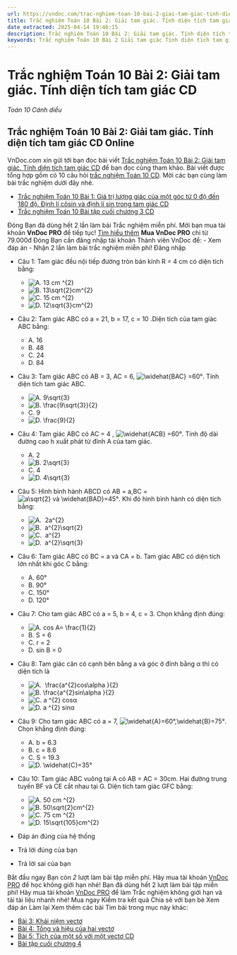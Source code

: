 ```yaml
---
url: https://vndoc.com/trac-nghiem-toan-10-bai-2-giai-tam-giac-tinh-dien-tich-tam-giac-cd-290959
title: Trắc nghiệm Toán 10 Bài 2: Giải tam giác. Tính diện tích tam giác CD - Toán 10 Cánh diều - VnDoc.com
date_extracted: 2025-04-14 19:46:15
description: Trắc nghiệm Toán 10 Bài 2: Giải tam giác. Tính diện tích tam giác CD được VnDoc.com sưu tầm và xin gửi tới bạn đọc cùng tham khảo.
keywords: Trắc nghiệm Toán 10 Bài 2 Giải tam giác Tính diện tích tam giác CD,Trắc nghiệm Toán 10 Bài 2,Giải tam giác,Tính diện tích tam giác,giải toán 10,giải toán 10 Cd,toán 10,toán 10 cd,toán 10 bài 2
---
```


# Trắc nghiệm Toán 10 Bài 2: Giải tam giác. Tính diện tích tam giác CD
 _Toán 10 Cánh diều_
## Trắc nghiệm Toán 10 Bài 2: Giải tam giác. Tính diện tích tam giác CD Online
VnDoc.com xin gửi tới bạn đọc bài viết [Trắc nghiệm Toán 10 Bài 2: Giải tam giác. Tính diện tích tam giác CD](<https://vndoc.com/trac-nghiem-toan-10-bai-2-giai-tam-giac-tinh-dien-tich-tam-giac-cd-290959>) để bạn đọc cùng tham khảo. Bài viết được tổng hợp gồm có 10 câu hỏi [trắc nghiệm Toán 10 CD](<https://vndoc.com/trac-nghiem-toan-10-cd>). Mời các bạn cùng làm bài trắc nghiệm dưới đây nhé.
  * [Trắc nghiệm Toán 10 Bài 1: Giá trị lượng giác của một góc từ 0 độ đến 180 độ. Định lí côsin và định lí sin trong tam giác CD](<https://vndoc.com/trac-nghiem-toan-10-bai-1-gia-tri-luong-giac-cua-mot-goc-tu-0-do-den-180-do-dinh-li-cosin-va-dinh-li-sin-trong-tam-giac-cd-290956>)
  * [Trắc nghiệm Toán 10 Bài tập cuối chương 3 CD](<https://vndoc.com/trac-nghiem-toan-10-bai-tap-cuoi-chuong-3-cd-290953>)

Đóng
Bạn đã dùng hết 2 lần làm bài Trắc nghiệm miễn phí. Mời bạn mua tài khoản **VnDoc PRO** để tiếp tục\! [Tìm hiểu thêm](</pro>)
**Mua VnDoc PRO** chỉ từ 79.000đ
Đóng
Bạn cần đăng nhập tài khoản Thành viên VnDoc để:
\- Xem đáp án
\- Nhận 2 lần làm bài trắc nghiệm miễn phí\!
Đăng nhập 
  * Câu 1:
Tam giác đều nội tiếp đường tròn bán kính R = 4 cm có diện tích bằng:
    * ![A. 13 cm ^{2}](https://tex.vdoc.vn?tex=A.%2013%20cm%20%5E%7B2%7D)
    * ![B. 13\\sqrt{2}cm^{2}](https://tex.vdoc.vn?tex=B.%2013%5Csqrt%7B2%7Dcm%5E%7B2%7D)
    * ![C. 15 cm ^{2}](https://tex.vdoc.vn?tex=C.%2015%20cm%20%5E%7B2%7D)
    * ![D. 12\\sqrt{3}cm^{2}](https://tex.vdoc.vn?tex=D.%2012%5Csqrt%7B3%7Dcm%5E%7B2%7D)
  * Câu 2:
Tam giác ABC có a = 21, b = 17, c = 10 .Diện tích của tam giác ABC bằng:
    * A. 16
    * B. 48
    * C. 24
    * D. 84
  * Câu 3:
Tam giác ABC có AB = 3, AC = 6, ![\\widehat{BAC} =60°](https://tex.vdoc.vn?tex=%5Cwidehat%7BBAC%7D%20%3D60%C2%B0). Tính diện tích tam giác ABC.
    * ![A. 9\\sqrt{3}](https://tex.vdoc.vn?tex=A.%209%5Csqrt%7B3%7D)
    * ![B. \\frac{9\\sqrt{3}}{2}](https://tex.vdoc.vn?tex=B.%20%5Cfrac%7B9%5Csqrt%7B3%7D%7D%7B2%7D)
    * C. 9
    * ![D. \\frac{9}{2}](https://tex.vdoc.vn?tex=D.%20%5Cfrac%7B9%7D%7B2%7D)
  * Câu 4:
Tam giác ABC có AC = 4 , ![\\widehat{ACB} =60°](https://tex.vdoc.vn?tex=%5Cwidehat%7BACB%7D%20%3D60%C2%B0). Tính độ dài đường cao h xuất phát từ đỉnh A của tam giác.
    * A. 2
    * ![B. 2\\sqrt{3}](https://tex.vdoc.vn?tex=B.%202%5Csqrt%7B3%7D)
    * C. 4
    * ![D. 4\\sqrt{3}](https://tex.vdoc.vn?tex=D.%204%5Csqrt%7B3%7D)
  * Câu 5:
Hình bình hành ABCD có AB = a,BC = ![a\\sqrt{2} và \\widehat{BAD}=45°](https://tex.vdoc.vn?tex=a%5Csqrt%7B2%7D%20v%C3%A0%20%5Cwidehat%7BBAD%7D%3D45%C2%B0). Khi đó hình bình hành có diện tích bằng:
    * ![A.  2a^{2}](https://tex.vdoc.vn?tex=A.%C2%A0%202a%5E%7B2%7D)
    * ![B.  a^{2}\\sqrt{2}](https://tex.vdoc.vn?tex=B.%C2%A0%20a%5E%7B2%7D%5Csqrt%7B2%7D)
    * ![C.  a^{2}](https://tex.vdoc.vn?tex=C.%C2%A0%20a%5E%7B2%7D)
    * ![D.  a^{2}\\sqrt{3}](https://tex.vdoc.vn?tex=D.%C2%A0%20a%5E%7B2%7D%5Csqrt%7B3%7D)
  * Câu 6:
Tam giác ABC có BC = a và CA = b. Tam giác ABC có diện tích lớn nhất khi góc C bằng:
    * A. 60°
    * B. 90°
    * C. 150°
    * D. 120°
  * Câu 7:
Cho tam giác ABC có a = 5, b = 4, c = 3. Chọn khẳng định đúng:
    * ![A. cos A= \\frac{1}{2}](https://tex.vdoc.vn?tex=A.%20cos%20A%3D%C2%A0%5Cfrac%7B1%7D%7B2%7D)
    * B. S = 6
    * C. r = 2
    * D. sin B = 0
  * Câu 8:
Tam giác cân có cạnh bên bằng a và góc ở đỉnh bằng α thì có diện tích là
    * ![A.  \\frac{a^{2}cos\\alpha }{2}](https://tex.vdoc.vn?tex=A.%C2%A0%20%5Cfrac%7Ba%5E%7B2%7Dcos%5Calpha%20%7D%7B2%7D)
    * ![B. \\frac{a^{2}sin\\alpha }{2}](https://tex.vdoc.vn?tex=B.%20%5Cfrac%7Ba%5E%7B2%7Dsin%5Calpha%20%7D%7B2%7D)
    * ![C. a ^{2} cosα](https://tex.vdoc.vn?tex=C.%C2%A0a%20%5E%7B2%7D%20cos%CE%B1)
    * ![D. a ^{2} sinα](https://tex.vdoc.vn?tex=D.%C2%A0a%20%5E%7B2%7D%20sin%CE%B1)
  * Câu 9:
Cho tam giác ABC có a = 7, ![\\widehat{A}=60°,\\widehat{B}=75°](https://tex.vdoc.vn?tex=%5Cwidehat%7BA%7D%3D60%C2%B0%2C%5Cwidehat%7BB%7D%3D75%C2%B0). Chọn khẳng định đúng:
    * A. b = 6.3
    * B. c = 8.6
    * C. S = 19.3
    * ![D. \\widehat{C}=35°](https://tex.vdoc.vn?tex=D.%20%5Cwidehat%7BC%7D%3D35%C2%B0)
  * Câu 10:
Tam giác ABC vuông tại A có AB = AC = 30cm. Hai đường trung tuyến BF và CE cắt nhau tại G. Diện tích tam giác GFC bằng:
    * ![A. 50 cm ^{2}](https://tex.vdoc.vn?tex=A.%2050%20cm%20%5E%7B2%7D)
    * ![B. 50\\sqrt{2}cm^{2}](https://tex.vdoc.vn?tex=B.%2050%5Csqrt%7B2%7Dcm%5E%7B2%7D)
    * ![C. 75 cm ^{2}](https://tex.vdoc.vn?tex=C.%2075%20cm%20%5E%7B2%7D)
    * ![D. 15\\sqrt{105}cm^{2}](https://tex.vdoc.vn?tex=D.%2015%5Csqrt%7B105%7Dcm%5E%7B2%7D)

  * Đáp án đúng của hệ thống
  * Trả lời đúng của bạn
  * Trả lời sai của bạn

Bắt đầu ngay
Bạn còn _2_ lượt làm bài tập miễn phí. Hãy mua tài khoản [VnDoc PRO](</pro>) để học không giới hạn nhé\!  Bạn đã dùng hết 2 lượt làm bài tập miễn phí\! Hãy mua tài khoản [VnDoc PRO](</pro>) để làm Trắc nghiệm không giới hạn và tải tài liệu nhanh nhé\!  Mua ngay
Kiểm tra kết quả Chia sẻ với bạn bè Xem đáp án Làm lại
Xem thêm các bài Tìm bài trong mục này khác:
  * [Bài 3: Khái niệm vectơ](</trac-nghiem-toan-10-bai-3-khai-niem-vecto-cd-291008>)
  * [Bài 4: Tổng và hiệu của hai vectơ](</trac-nghiem-toan-10-bai-4-tong-va-hieu-cua-hai-vecto-cd-291010>)
  * [Bài 5: Tích của một số với một vectơ CD](</trac-nghiem-toan-10-bai-5-tich-cua-mot-so-voi-mot-vecto-cd-291016>)
  * [Bài tập cuối chương 4](</trac-nghiem-toan-10-bai-tap-cuoi-chuong-4-cd-291075>)

